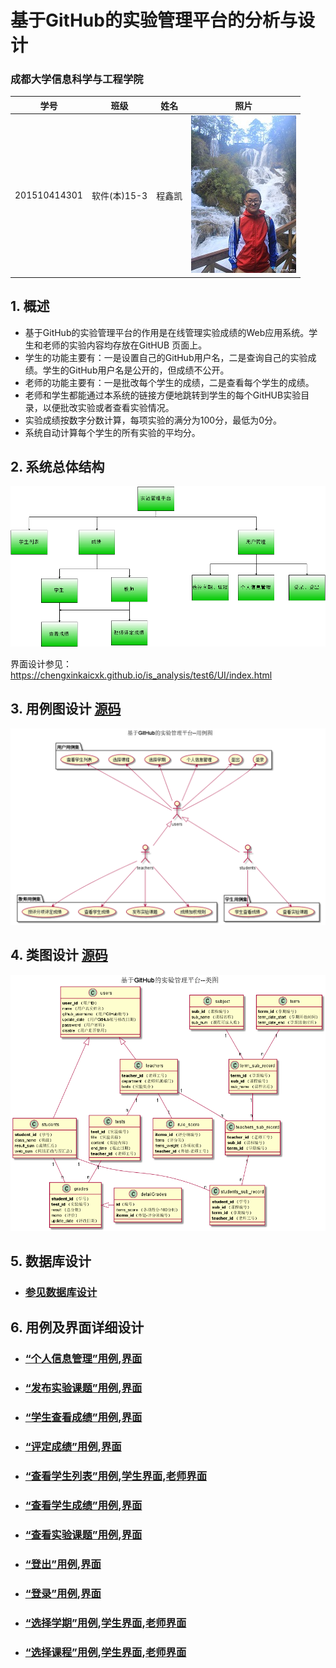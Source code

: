 # 基于GitHub的实验管理平台的分析与设计

### 成都大学信息科学与工程学院

|学号|班级|姓名|照片|
|:-------:|:-------------: | :----------:|:---:|
|201510414301|软件(本)15-3|程鑫凯|![flow1](./images/孙笑川.png)|

## 1. 概述
- 基于GitHub的实验管理平台的作用是在线管理实验成绩的Web应用系统。学生和老师的实验内容均存放在GitHUB
页面上。
- 学生的功能主要有：一是设置自己的GitHub用户名，二是查询自己的实验成绩。学生的GitHub用户名是公开的，但成绩不公开。
- 老师的功能主要有：一是批改每个学生的成绩，二是查看每个学生的成绩。
- 老师和学生都能通过本系统的链接方便地跳转到学生的每个GitHUB实验目录，以便批改实验或者查看实验情况。
- 实验成绩按数字分数计算，每项实验的满分为100分，最低为0分。
- 系统自动计算每个学生的所有实验的平均分。
    
## 2. 系统总体结构
![](./images/系统总体结构.png)

界面设计参见：https://chengxinkaicxk.github.io/is_analysis/test6/UI/index.html
    
## 3. 用例图设计 [源码](src/case.puml)
![](./images/case.png)

## 4. 类图设计 [源码](src/class.puml)
![](./images/class.png)

## 5. 数据库设计
- ### [参见数据库设计](./数据库设计.md)

## 6. 用例及界面详细设计
- ### [“个人信息管理”用例](./用例/个人信息管理.md),[界面](https://chengxinkaicxk.github.io/is_analysis/test6/UI/student.html)
- ### [“发布实验课题”用例](./用例/发布实验课题用例.md),[界面](https://chengxinkaicxk.github.io/is_analysis/test6/UI/punishlab.html)
- ### [“学生查看成绩”用例](./用例/学生查看成绩用例.md),[界面](https://chengxinkaicxk.github.io/is_analysis/test6/UI/studentquerygrades.html)
- ### [“评定成绩”用例](./用例/按评分项评定成绩用例.md),[界面](https://chengxinkaicxk.github.io/is_analysis/test6/UI/reviewgrade.html)
- ### [“查看学生列表”用例](./用例/查看学生列表用例.md),[学生界面](https://chengxinkaicxk.github.io/is_analysis/test6/UI/studentlist.html),[老师界面](https://chengxinkaicxk.github.io/is_analysis/test6/UI/teastudentlist.html)
- ### [“查看学生成绩”用例](./用例/查看学生成绩用例.md),[界面](https://chengxinkaicxk.github.io/is_analysis/test6/UI/teastudentlist.html)
- ### [“查看实验课题”用例](./用例/查看实验课题用例.md),[界面](https://chengxinkaicxk.github.io/is_analysis/test6/UI/querylabtitle.html)
- ### [“登出”用例](./用例/登出用例.md),[界面](https://chengxinkaicxk.github.io/is_analysis/test6/UI/student.html)
- ### [“登录”用例](./用例/登录用例.md),[界面](https://chengxinkaicxk.github.io/is_analysis/test6/UI/index.html)
- ### [“选择学期”用例](./用例/选择学期用例.md),[学生界面](https://chengxinkaicxk.github.io/is_analysis/test6/UI/stuchoosesubject.html),[老师界面](https://chengxinkaicxk.github.io/is_analysis/test6/UI/teachoosesubject.html)
- ### [“选择课程”用例](./用例/选择课程用例.md),[学生界面](https://chengxinkaicxk.github.io/is_analysis/test6/UI/stuchoosesubject.html),[老师界面](https://chengxinkaicxk.github.io/is_analysis/test6/UI/teachoosesubject.html)
    